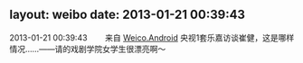 layout: weibo
date: 2013-01-21 00:39:43
---
2013-01-21 00:39:43  &nbsp;&nbsp;&nbsp;&nbsp;&nbsp;&nbsp; 来自 <a href="http://app.weibo.com/t/feed/l4RWD" rel="nofollow">Weico.Android</a>
央视1套乐嘉访谈崔健，这是哪样情况……——请的戏剧学院女学生很漂亮啊～ ​​​
